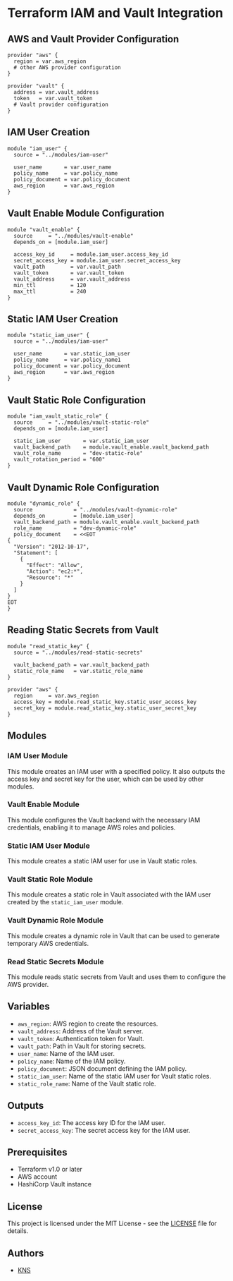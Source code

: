 # Terraform IAM and Vault Integration

## AWS and Vault Provider Configuration

```hcl
provider "aws" {
  region = var.aws_region
  # other AWS provider configuration
}

provider "vault" {
  address = var.vault_address
  token   = var.vault_token
  # Vault provider configuration
}
```

## IAM User Creation

```hcl
module "iam_user" {
  source = "../modules/iam-user"

  user_name       = var.user_name
  policy_name     = var.policy_name
  policy_document = var.policy_document
  aws_region      = var.aws_region
}
```

## Vault Enable Module Configuration

```hcl
module "vault_enable" {
  source     = "../modules/vault-enable"
  depends_on = [module.iam_user]

  access_key_id     = module.iam_user.access_key_id
  secret_access_key = module.iam_user.secret_access_key
  vault_path        = var.vault_path
  vault_token       = var.vault_token
  vault_address     = var.vault_address
  min_ttl           = 120
  max_ttl           = 240
}
```

## Static IAM User Creation

```hcl
module "static_iam_user" {
  source = "../modules/iam-user"

  user_name       = var.static_iam_user
  policy_name     = var.policy_name1
  policy_document = var.policy_document
  aws_region      = var.aws_region
}
```

## Vault Static Role Configuration

```hcl
module "iam_vault_static_role" {
  source     = "../modules/vault-static-role"
  depends_on = [module.iam_user]

  static_iam_user       = var.static_iam_user
  vault_backend_path    = module.vault_enable.vault_backend_path
  vault_role_name       = "dev-static-role"
  vault_rotation_period = "600"
}
```

## Vault Dynamic Role Configuration

```hcl
module "dynamic_role" {
  source             = "../modules/vault-dynamic-role"
  depends_on         = [module.iam_user]
  vault_backend_path = module.vault_enable.vault_backend_path
  role_name          = "dev-dynamic-role"
  policy_document    = <<EOT
{
  "Version": "2012-10-17",
  "Statement": [
    {
      "Effect": "Allow",
      "Action": "ec2:*",
      "Resource": "*"
    }
  ]
}
EOT
}
```

## Reading Static Secrets from Vault

```hcl
module "read_static_key" {
  source = "../modules/read-static-secrets"

  vault_backend_path = var.vault_backend_path
  static_role_name   = var.static_role_name
}

provider "aws" {
  region     = var.aws_region
  access_key = module.read_static_key.static_user_access_key
  secret_key = module.read_static_key.static_user_secret_key
}
```

## Modules

### IAM User Module

This module creates an IAM user with a specified policy. It also outputs the access key and secret key for the user, which can be used by other modules.

### Vault Enable Module

This module configures the Vault backend with the necessary IAM credentials, enabling it to manage AWS roles and policies.

### Static IAM User Module

This module creates a static IAM user for use in Vault static roles.

### Vault Static Role Module

This module creates a static role in Vault associated with the IAM user created by the `static_iam_user` module.

### Vault Dynamic Role Module

This module creates a dynamic role in Vault that can be used to generate temporary AWS credentials.

### Read Static Secrets Module

This module reads static secrets from Vault and uses them to configure the AWS provider.

## Variables

- `aws_region`: AWS region to create the resources.
- `vault_address`: Address of the Vault server.
- `vault_token`: Authentication token for Vault.
- `vault_path`: Path in Vault for storing secrets.
- `user_name`: Name of the IAM user.
- `policy_name`: Name of the IAM policy.
- `policy_document`: JSON document defining the IAM policy.
- `static_iam_user`: Name of the static IAM user for Vault static roles.
- `static_role_name`: Name of the Vault static role.

## Outputs

- `access_key_id`: The access key ID for the IAM user.
- `secret_access_key`: The secret access key for the IAM user.

## Prerequisites

- Terraform v1.0 or later
- AWS account
- HashiCorp Vault instance

## License

This project is licensed under the MIT License - see the [LICENSE](LICENSE) file for details.

## Authors

- [KNS](https://github.com/Knsan1)
